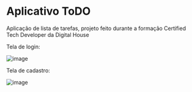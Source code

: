 # Aplicativo ToDO

Aplicação de lista de tarefas, projeto feito durante a formação Certified Tech Developer da Digital House

Tela de login:

![image](https://user-images.githubusercontent.com/85684965/195228815-28059c98-d72c-4c67-8663-cbbe621d259e.png)

Tela de cadastro: 

![image](https://user-images.githubusercontent.com/85684965/195228838-3ccc7962-51d1-4865-816f-77e7e158a884.png)

